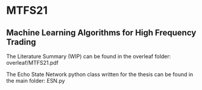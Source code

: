 # MTFS21

## Machine Learning Algorithms for High Frequency Trading

The Literature Summary (WIP) can be found in the overleaf folder: overleaf/MTFS21.pdf

The Echo State Network python class written for the thesis can be found in the main folder: ESN.py
